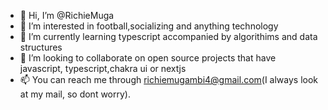 - 👋 Hi, I’m @RichieMuga
- 👀 I’m interested in football,socializing and anything technology
- 🌱 I’m currently learning typescript accompanied by algorithims and data structures
- 💞️ I’m looking to collaborate on open source projects that have javascript, typescript,chakra ui or nextjs
- 📫 You can reach me through richiemugambi4@gmail.com(I always look at my mail, so dont worry).

<!---
RichieMuga/RichieMuga is a ✨ special ✨ repository because its `README.md` (this file) appears on your GitHub profile.
You can click the Preview link to take a look at your changes.
--->
